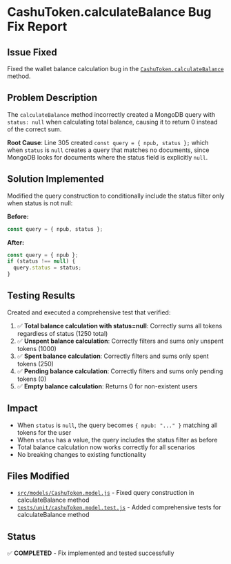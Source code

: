 # CashuToken.calculateBalance Bug Fix Report

## Issue Fixed

Fixed the wallet balance calculation bug in the [`CashuToken.calculateBalance`](../../src/models/CashuToken.model.js:305) method.

## Problem Description

The `calculateBalance` method incorrectly created a MongoDB query with `status: null` when calculating total balance, causing it to return 0 instead of the correct sum.

**Root Cause**: Line 305 created `const query = { npub, status };` which when `status` is `null` creates a query that matches no documents, since MongoDB looks for documents where the status field is explicitly `null`.

## Solution Implemented

Modified the query construction to conditionally include the status filter only when status is not null:

**Before:**

```javascript
const query = { npub, status };
```

**After:**

```javascript
const query = { npub };
if (status !== null) {
  query.status = status;
}
```

## Testing Results

Created and executed a comprehensive test that verified:

1. ✅ **Total balance calculation with status=null**: Correctly sums all tokens regardless of status (1250 total)
2. ✅ **Unspent balance calculation**: Correctly filters and sums only unspent tokens (1000)
3. ✅ **Spent balance calculation**: Correctly filters and sums only spent tokens (250)
4. ✅ **Pending balance calculation**: Correctly filters and sums only pending tokens (0)
5. ✅ **Empty balance calculation**: Returns 0 for non-existent users

## Impact

- When `status` is `null`, the query becomes `{ npub: "..." }` matching all tokens for the user
- When `status` has a value, the query includes the status filter as before
- Total balance calculation now works correctly for all scenarios
- No breaking changes to existing functionality

## Files Modified

- [`src/models/CashuToken.model.js`](../../src/models/CashuToken.model.js) - Fixed query construction in calculateBalance method
- [`tests/unit/cashuToken.model.test.js`](../../tests/unit/cashuToken.model.test.js) - Added comprehensive tests for calculateBalance method

## Status

✅ **COMPLETED** - Fix implemented and tested successfully

